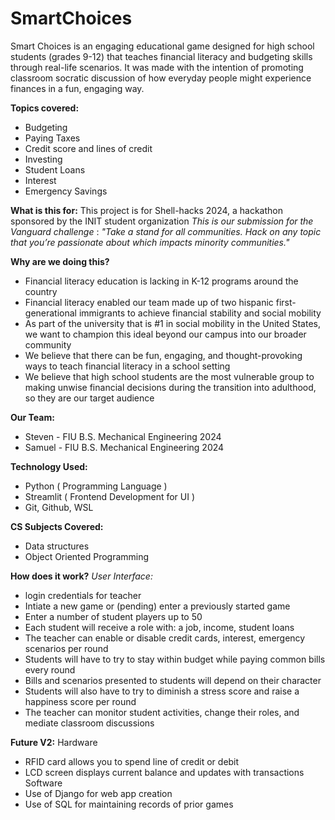 # SmartChoices
Smart Choices is an engaging educational game designed for high school students (grades 9-12) that teaches financial literacy and budgeting skills through real-life scenarios. It was made with the intention of promoting classroom socratic discussion of how everyday people might experience finances in a fun, engaging way.


**Topics covered:** 
- Budgeting
- Paying Taxes 
- Credit score and lines of credit
- Investing
- Student Loans
- Interest
- Emergency Savings

**What is this for:**
This project is for Shell-hacks 2024, a hackathon sponsored by the INIT student organization
*This is our submission for the Vanguard challenge* : *"Take a stand for all communities. Hack on any topic that you’re passionate about which impacts minority communities."*

**Why are we doing this?**
- Financial literacy education is lacking in K-12 programs around the country
- Financial literacy enabled our team made up of two hispanic first-generational immigrants to achieve financial stability and social mobility
- As part of the university that is #1 in social mobility in the United States, we want to champion this ideal beyond our campus into our broader community
- We believe that there can be fun, engaging, and thought-provoking ways to teach financial literacy in a school setting
- We believe that high school students are the most vulnerable group to making unwise financial decisions during the transition into adulthood, so they are our target audience

**Our Team:**
- Steven - FIU B.S. Mechanical Engineering 2024
- Samuel - FIU B.S. Mechanical Engineering 2024

**Technology Used:**
- Python ( Programming Language )
- Streamlit ( Frontend Development for UI )
- Git, Github, WSL

**CS Subjects Covered:**
- Data structures
- Object Oriented Programming

**How does it work?**
*User Interface:*
- login credentials for teacher
- Intiate a new game or (pending) enter a previously started game
- Enter a number of student players up to 50
- Each student will receive a role with: a job, income, student loans
- The teacher can enable or disable credit cards, interest, emergency scenarios per round
- Students will have to try to stay within budget while paying common bills every round
- Bills and scenarios presented to students will depend on their character
- Students will also have to try to diminish a stress score and raise a happiness score per round
- The teacher can monitor student activities, change their roles, and mediate classroom discussions

**Future V2:**
Hardware
- RFID card allows you to spend line of credit or debit
- LCD screen displays current balance and updates with transactions
Software
- Use of Django for web app creation
- Use of SQL for maintaining records of prior games
